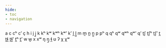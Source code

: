 ```yaml
---
hide:
- toc
- navigation
---
```

a
c
cʰ
cʼ
ç
h
i
j
j̰
k
kʰ
kʷ
kʷʰ
kʷʼ
kʼ
l̪
l̪̰
m
m̰
n̪
n̪̰
p
pʰ
q
qʰ
qʷ
qʷʰ
qʷʼ
qʼ
t̠ʃ
t̠ʃʰ
t̠ʃʼ
t̪
t̪ɬ̪
t̪ɬ̪ʼ
t̪ʰ
t̪ʼ
w
w̰
x
xʷ
ŋ
ŋ̰
ɬ̪
ʊ
ʔ
χ
χʷ
